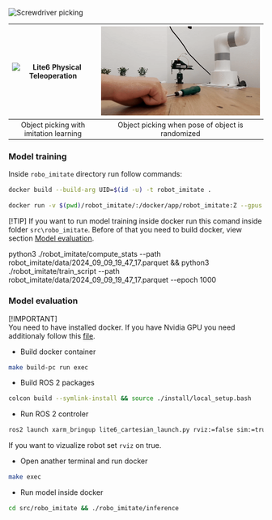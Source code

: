 ![Screwdriver picking](./media/teleop.png)


| ![Lite6 Physical Teleoperation](./media/pick_object.gif)  | ![UR5e Webots Teleoperation](./media/move_object.gif) |
|:-------------------------------------------------------------------:|:----------------------------------------------------:|
| Object picking with imitation learning                         | Object picking when pose of object is randomized    |


### Model training

Inside `robo_imitate` directory run follow commands:

```sh 
docker build --build-arg UID=$(id -u) -t robot_imitate .
```

```sh
docker run -v $(pwd)/robot_imitate/:/docker/app/robot_imitate:Z --gpus all -it -e DATA_PATH=robot_imitate/data/2024_09_09_19_47_17.parquet -e EPOCH=10 robot_imitate
```

[!TIP]
If you want to run model training inside docker run this comand inside folder `src\robo_imitate`. Before of that you need to build docker, view section  [Model evaluation](#model-evaluation). 

python3 ./robot_imitate/compute_stats --path robot_imitate/data/2024_09_09_19_47_17.parquet  && python3 ./robot_imitate/train_script --path robot_imitate/data/2024_09_09_19_47_17.parquet  --epoch 1000

### Model evaluation
[!IMPORTANT]  
You need to have installed docker. If you have Nvidia GPU you need additionaly follow this [file](https://docs.nvidia.com/datacenter/cloud-native/container-toolkit/latest/install-guide.html).

- Build docker container
```sh
make build-pc run exec
```
- Build ROS 2 packages
```sh
colcon build --symlink-install && source ./install/local_setup.bash
```
- Run ROS 2 controler
```sh
ros2 launch xarm_bringup lite6_cartesian_launch.py rviz:=false sim:=true
```
If you want to vizualize robot set `rviz` on true.

- Open anather terminal and run docker
```sh
make exec
```

- Run model inside docker
```sh
cd src/robo_imitate && ./robo_imitate/inference
```

